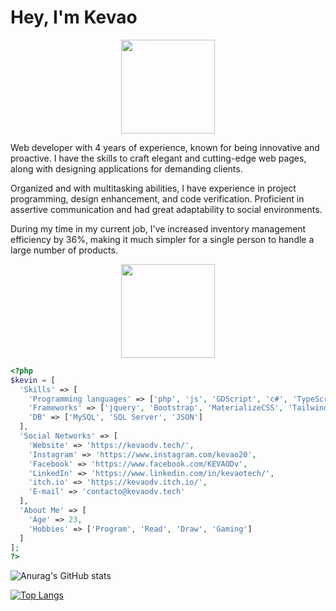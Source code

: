 # Hey, I'm Kevao

<p align="center">
  <img class="logo" src="https://kevaodv.tech/assets/media/favicon.png" width="150px" />
</p>

<article>
  <p>
    Web developer with 4 years of experience, known for being innovative and proactive. I have the skills to craft elegant and cutting-edge web pages, along with designing applications for demanding clients.
  </p>
  
  <p>
    Organized and with multitasking abilities, I have experience in project programming, design enhancement, and code verification. Proficient in assertive communication and had great adaptability to social environments.
  </p>
  
  <p>
    During my time in my current job, I've increased inventory management efficiency by 36%, making it much simpler for a single person to handle a large number of products.
  </p>
</article>

<p align="center">
  <img src="https://media.giphy.com/media/vFKqnCdLPNOKc/giphy.gif" width="150px" />
</p>

```php
<?php
$kevin = [
  'Skills' => [
    'Programming languages' => ['php', 'js', 'GDScript', 'c#', 'TypeScript', 'HTML', 'CSS'],
    'Frameworks' => ['jquery', 'Bootstrap', 'MaterializeCSS', 'Tailwindcss', 'Laravel'],
    'DB' => ['MySQL', 'SQL Server', 'JSON']
  ],
  'Social Networks' => [
    'Website' => 'https://kevaodv.tech/',
    'Instagram' => 'https://www.instagram.com/kevao20',
    'Facebook' => 'https://www.facebook.com/KEVAODv',
    'LinkedIn' => 'https://www.linkedin.com/in/kevaotech/',
    'itch.io' => 'https://kevaodv.itch.io/',
    'E-mail' => 'contacto@kevaodv.tech'
  ],
  'About Me' => [
    'Age' => 23,
    'Hobbies' => ['Program', 'Read', 'Draw', 'Gaming']
  ]
];
?>
```

![Anurag's GitHub stats](https://github-readme-stats.vercel.app/api?username=KEVAO18&show_icons=true&theme=github_dark)

[![Top Langs](https://github-readme-stats.vercel.app/api/top-langs/?username=KEVAO18)](https://github.com/anuraghazra/github-readme-stats)
